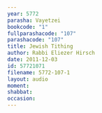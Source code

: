 ```yaml
---
year: 5772
parasha: Vayetzei
bookcode: "1"
fullparashacode: "107"
parashacode: "107"
title: Jewish Tithing
author: Rabbi Eliezer Hirsch
date: 2011-12-03
id: 57721071
filename: 5772-107-1
layout: audio
moment: 
shabbat: 
occasion: 
---
```

